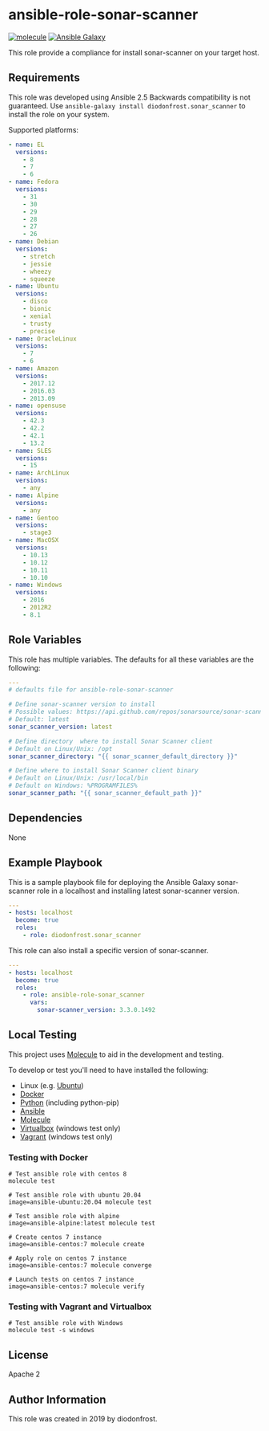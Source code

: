 # ansible-role-sonar-scanner

[![molecule](https://github.com/diodonfrost/ansible-role-sonar-scanner/workflows/molecule/badge.svg)](https://github.com/diodonfrost/ansible-role-sonar-scanner/actions)
[![Ansible Galaxy](https://img.shields.io/badge/galaxy-diodonfrost.sonar_scanner-660198.svg)](https://galaxy.ansible.com/diodonfrost/sonar_scanner)

This role provide a compliance for install sonar-scanner on your target host.

## Requirements

This role was developed using Ansible 2.5 Backwards compatibility is not guaranteed.
Use `ansible-galaxy install diodonfrost.sonar_scanner` to install the role on your system.

Supported platforms:

```yaml
- name: EL
  versions:
    - 8
    - 7
    - 6
- name: Fedora
  versions:
    - 31
    - 30
    - 29
    - 28
    - 27
    - 26
- name: Debian
  versions:
    - stretch
    - jessie
    - wheezy
    - squeeze
- name: Ubuntu
  versions:
    - disco
    - bionic
    - xenial
    - trusty
    - precise
- name: OracleLinux
  versions:
    - 7
    - 6
- name: Amazon
  versions:
    - 2017.12
    - 2016.03
    - 2013.09
- name: opensuse
  versions:
    - 42.3
    - 42.2
    - 42.1
    - 13.2
- name: SLES
  versions:
    - 15
- name: ArchLinux
  versions:
    - any
- name: Alpine
  versions:
    - any
- name: Gentoo
  versions:
    - stage3
- name: MacOSX
  versions:
    - 10.13
    - 10.12
    - 10.11
    - 10.10
- name: Windows
  versions:
    - 2016
    - 2012R2
    - 8.1
```

## Role Variables

This role has multiple variables. The defaults for all these variables are the following:

```yaml
---
# defaults file for ansible-role-sonar-scanner

# Define sonar-scanner version to install
# Possible values: https://api.github.com/repos/sonarsource/sonar-scanner-cli/tags
# Default: latest
sonar_scanner_version: latest

# Define directory  where to install Sonar Scanner client
# Default on Linux/Unix: /opt
sonar_scanner_directory: "{{ sonar_scanner_default_directory }}"

# Define where to install Sonar Scanner client binary
# Default on Linux/Unix: /usr/local/bin
# Default on Windows: %PROGRAMFILES%
sonar_scanner_path: "{{ sonar_scanner_default_path }}"
```

## Dependencies

None

## Example Playbook

This is a sample playbook file for deploying the Ansible Galaxy sonar-scanner role in a localhost and installing latest sonar-scanner version.

```yaml
---
- hosts: localhost
  become: true
  roles:
    - role: diodonfrost.sonar_scanner
```

This role can also install a specific version of sonar-scanner.

```yaml
---
- hosts: localhost
  become: true
  roles:
    - role: ansible-role-sonar_scanner
      vars:
        sonar-scanner_version: 3.3.0.1492

```

## Local Testing

This project uses [Molecule](http://molecule.readthedocs.io/) to aid in the
development and testing.

To develop or test you'll need to have installed the following:

* Linux (e.g. [Ubuntu](http://www.ubuntu.com/))
* [Docker](https://www.docker.com/)
* [Python](https://www.python.org/) (including python-pip)
* [Ansible](https://www.ansible.com/)
* [Molecule](http://molecule.readthedocs.io/)
* [Virtualbox](https://www.virtualbox.org/) (windows test only)
* [Vagrant](https://www.vagrantup.com/downloads.html) (windows test only)


### Testing with Docker

```shell
# Test ansible role with centos 8
molecule test

# Test ansible role with ubuntu 20.04
image=ansible-ubuntu:20.04 molecule test

# Test ansible role with alpine
image=ansible-alpine:latest molecule test

# Create centos 7 instance
image=ansible-centos:7 molecule create

# Apply role on centos 7 instance
image=ansible-centos:7 molecule converge

# Launch tests on centos 7 instance
image=ansible-centos:7 molecule verify
```

### Testing with Vagrant and Virtualbox

```shell
# Test ansible role with Windows
molecule test -s windows
```

## License

Apache 2

## Author Information

This role was created in 2019 by diodonfrost.
